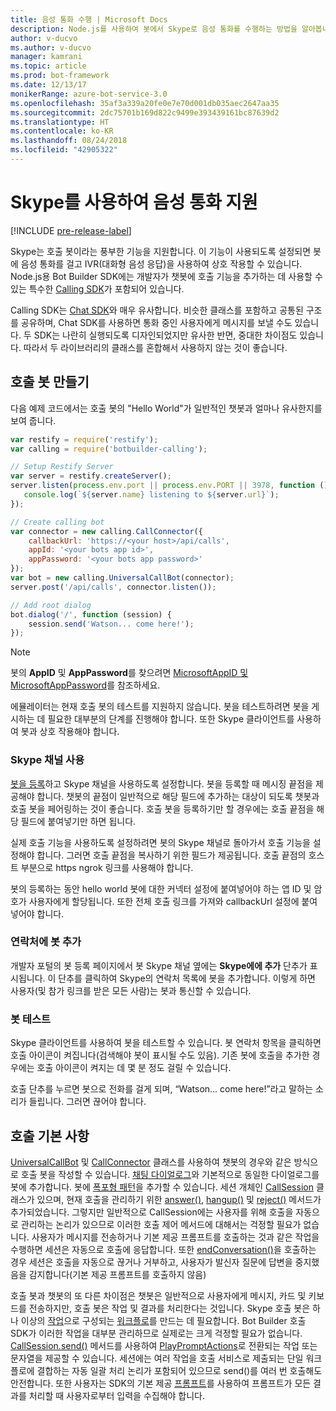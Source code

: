 ```yaml
---
title: 음성 통화 수행 | Microsoft Docs
description: Node.js를 사용하여 봇에서 Skype로 음성 통화를 수행하는 방법을 알아봅니다.
author: v-ducvo
ms.author: v-ducvo
manager: kamrani
ms.topic: article
ms.prod: bot-framework
ms.date: 12/13/17
monikerRange: azure-bot-service-3.0
ms.openlocfilehash: 35af3a339a20fe0e7e70d001db035aec2647aa35
ms.sourcegitcommit: 2dc75701b169d822c9499e393439161bc87639d2
ms.translationtype: HT
ms.contentlocale: ko-KR
ms.lasthandoff: 08/24/2018
ms.locfileid: "42905322"
---
```

# <a name="support-audio-calls-with-skype"></a>Skype를 사용하여 음성 통화 지원

[!INCLUDE [pre-release-label](../includes/pre-release-label-v3.md)]

Skype는 호출 봇이라는 풍부한 기능을 지원합니다.  이 기능이 사용되도록 설정되면 봇에 음성 통화를 걸고 IVR(대화형 음성 응답)을 사용하여 상호 작용할 수 있습니다.  Node.js용 Bot Builder SDK에는 개발자가 챗봇에 호출 기능을 추가하는 데 사용할 수 있는 특수한 [Calling SDK][calling_sdk]가 포함되어 있습니다.   

Calling SDK는 [Chat SDK][chat_sdk]와 매우 유사합니다. 비슷한 클래스를 포함하고 공통된 구조를 공유하며, Chat SDK를 사용하면 통화 중인 사용자에게 메시지를 보낼 수도 있습니다.  두 SDK는 나란히 실행되도록 디자인되었지만 유사한 반면, 중대한 차이점도 있습니다. 따라서 두 라이브러리의 클래스를 혼합해서 사용하지 않는 것이 좋습니다.  

## <a name="create-a-calling-bot"></a>호출 봇 만들기
다음 예제 코드에서는 호출 봇의 "Hello World"가 일반적인 챗봇과 얼마나 유사한지를 보여 줍니다. 

```javascript
var restify = require('restify');
var calling = require('botbuilder-calling');

// Setup Restify Server
var server = restify.createServer();
server.listen(process.env.port || process.env.PORT || 3978, function () {
   console.log(`${server.name} listening to ${server.url}`); 
});

// Create calling bot
var connector = new calling.CallConnector({
    callbackUrl: 'https://<your host>/api/calls',
    appId: '<your bots app id>',
    appPassword: '<your bots app password>'
});
var bot = new calling.UniversalCallBot(connector);
server.post('/api/calls', connector.listen());

// Add root dialog
bot.dialog('/', function (session) {
    session.send('Watson... come here!');
});
```

> [!NOTE]
> 봇의 **AppID** 및 **AppPassword**를 찾으려면 [MicrosoftAppID 및 MicrosoftAppPassword](~/bot-service-manage-overview.md#microsoftappid-and-microsoftapppassword)를 참조하세요.

에뮬레이터는 현재 호출 봇의 테스트를 지원하지 않습니다. 봇을 테스트하려면 봇을 게시하는 데 필요한 대부분의 단계를 진행해야 합니다.  또한 Skype 클라이언트를 사용하여 봇과 상호 작용해야 합니다. 

### <a name="enable-the-skype-channel"></a>Skype 채널 사용
[봇을 등록](../bot-service-quickstart-registration.md)하고 Skype 채널을 사용하도록 설정합니다. 봇을 등록할 때 메시징 끝점을 제공해야 합니다. 챗봇의 끝점이 일반적으로 해당 필드에 추가하는 대상이 되도록 챗봇과 호출 봇을 페어링하는 것이 좋습니다.  호출 봇을 등록하기만 할 경우에는 호출 끝점을 해당 필드에 붙여넣기만 하면 됩니다.  

실제 호출 기능을 사용하도록 설정하려면 봇의 Skype 채널로 돌아가서 호출 기능을 설정해야 합니다. 그러면 호출 끝점을 복사하기 위한 필드가 제공됩니다. 호출 끝점의 호스트 부분으로 https ngrok 링크를 사용해야 합니다.

봇의 등록하는 동안 hello world 봇에 대한 커넥터 설정에 붙여넣어야 하는 앱 ID 및 암호가 사용자에게 할당됩니다. 또한 전체 호출 링크를 가져와 callbackUrl 설정에 붙여넣어야 합니다.

### <a name="add-bot-to-contacts"></a>연락처에 봇 추가
개발자 포털의 봇 등록 페이지에서 봇 Skype 채널 옆에는 **Skype에에 추가** 단추가 표시됩니다. 이 단추를 클릭하여 Skype의 연락처 목록에 봇을 추가합니다.  이렇게 하면 사용자(및 참가 링크를 받은 모든 사람)는 봇과 통신할 수 있습니다.

### <a name="test-your-bot"></a>봇 테스트
Skype 클라이언트를 사용하여 봇을 테스트할 수 있습니다. 봇 연락처 항목을 클릭하면 호출 아이콘이 켜집니다(검색해야 봇이 표시될 수도 있음).  기존 봇에 호출을 추가한 경우에는 호출 아이콘이 켜지는 데 몇 분 정도 걸릴 수 있습니다.  

호출 단추를 누르면 봇으로 전화를 걸게 되며, “Watson... come here!”라고 말하는 소리가 들립니다. 그러면 끊어야 합니다.

## <a name="calling-basics"></a>호출 기본 사항
[UniversalCallBot](http://docs.botframework.com/en-us/node/builder/calling-reference/classes/_botbuilder_d_.universalcallbot) 및 [CallConnector](http://docs.botframework.com/en-us/node/builder/calling-reference/classes/_botbuilder_d_.callconnector) 클래스를 사용하여 챗봇의 경우와 같은 방식으로 호출 봇을 작성할 수 있습니다. [채팅 다이얼로그](bot-builder-nodejs-manage-conversation-flow.md)와 기본적으로 동일한 다이얼로그를 봇에 추가합니다. 봇에 [폭포형 패턴](bot-builder-nodejs-prompts.md)을 추가할 수 있습니다. 세션 개체인 [CallSession](http://docs.botframework.com/en-us/node/builder/calling-reference/classes/_botbuilder_d_.callsession) 클래스가 있으며, 현재 호출을 관리하기 위한 [answer()](http://docs.botframework.com/en-us/node/builder/calling-reference/classes/_botbuilder_d_.callsession#answer), [hangup()](http://docs.botframework.com/en-us/node/builder/calling-reference/classes/_botbuilder_d_.callsession#hangup) 및 [reject()](http://docs.botframework.com/en-us/node/builder/calling-reference/classes/_botbuilder_d_.callsession#reject) 메서드가 추가되었습니다. 그렇지만 일반적으로 CallSession에는 사용자를 위해 호출을 자동으로 관리하는 논리가 있으므로 이러한 호출 제어 메서드에 대해서는 걱정할 필요가 없습니다. 사용자가 메시지를 전송하거나 기본 제공 프롬프트를 호출하는 것과 같은 작업을 수행하면 세션은 자동으로 호출에 응답합니다. 또한 [endConversation()](http://docs.botframework.com/en-us/node/builder/calling-reference/classes/_botbuilder_d_.callsession#endconversation)을 호출하는 경우 세션은 호출을 자동으로 끊거나 거부하고, 사용자가 발신자 질문에 답변을 중지했음을 감지합니다(기본 제공 프롬프트를 호출하지 않음)

호출 봇과 챗봇의 또 다른 차이점은 챗봇은 일반적으로 사용자에게 메시지, 카드 및 키보드를 전송하지만, 호출 봇은 작업 및 결과를 처리한다는 것입니다. Skype 호출 봇은 하나 이상의 [작업](http://docs.botframework.com/en-us/node/builder/calling-reference/interfaces/_botbuilder_d_.iaction)으로 구성되는 [워크플로](http://docs.botframework.com/en-us/node/builder/calling-reference/interfaces/_botbuilder_d_.iworkflow)를 만드는 데 필요합니다.  Bot Builder 호출 SDK가 이러한 작업을 대부분 관리하므로 실제로는 크게 걱정할 필요가 없습니다. [CallSession.send()](http://docs.botframework.com/en-us/node/builder/calling-reference/classes/_botbuilder_d_.callsession#send) 메서드를 사용하여 [PlayPromptActions](http://docs.botframework.com/en-us/node/builder/calling-reference/classes/_botbuilder_d_.playpromptaction)로 전환되는 작업 또는 문자열을 제공할 수 있습니다.  세션에는 여러 작업을 호출 서비스로 제출되는 단일 워크플로에 결합하는 자동 일괄 처리 논리가 포함되어 있으므로 send()를 여러 번 호출해도 안전합니다.  또한 사용자는 SDK의 기본 제공 [프롬프트](bot-builder-nodejs-prompts.md)를 사용하여 프롬프트가 모든 결과를 처리할 때 사용자로부터 입력을 수집해야 합니다.  

[calling_sdk]: http://docs.botframework.com/en-us/node/builder/calling-reference/modules/_botbuilder_d_
[chat_sdk]: http://docs.botframework.com/en-us/node/builder/chat-reference/modules/_botbuilder_d_
